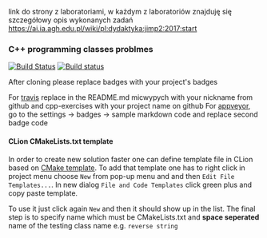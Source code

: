 link do strony z laboratoriami, w każdym z laboratoriów znajduję się szczegółowy opis wykonanych zadań
https://ai.ia.agh.edu.pl/wiki/pl:dydaktyka:jimp2:2017:start



### C++ programming classes problmes ###

[![Build Status](https://travis-ci.org/micwypych/cpp-exercises.svg?branch=master)](https://travis-ci.org/micwypych/cpp-exercises)
[![Build status](https://ci.appveyor.com/api/projects/status/39thleljhjmtof0t?svg=true)](https://ci.appveyor.com/project/micwypych/cpp-exercises)

After cloning please replace badges with your project's badges

For [travis](https://travis-ci.org) replace in the README.md micwypych with your nickname from github and cpp-exercises with your project name on github
For [appveyor](https://ci.appveyor.com), go to the settings -> badges -> sample markdown code and replace second badge code

#### CLion CMakeLists.txt template ####

In order to create new solution faster one can define template file 
in CLion based on [CMake template](scripts/Library_CMakeLists_Add_Template).
To add that template one has to right click in project menu choose
`New` from pop-up menu and and then `Edit File Templates...`. In new dialog
`File and Code Templates` click green plus and copy paste template. 

To use it just click again `New` and then it should show up in the list. 
The final step is to specify name which must be CMakeLists.txt and **space seperated**
name of the testing class name e.g. `reverse string`
